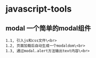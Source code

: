 javascript-tools
====  

modal 一个简单的modal组件
-------  

	1.1, 引入js和css文件\<br>
	1.2, 页面加载后自动生成一个modaldom\<br>
	1.3, 通过modal.alert方法输出text内容\<br>
